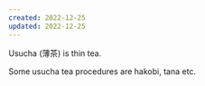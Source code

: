 ```yaml
---
created: 2022-12-25
updated: 2022-12-25
---
```

Usucha (薄茶) is thin tea.

Some usucha tea procedures are hakobi, tana etc.
